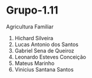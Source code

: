 # Grupo-1.11
Agricultura Familiar

1. Hichard Silveira
1. Lucas Antonio dos Santos
1. Gabriel Sena de Queiroz
1. Leonardo Esteves Conceição
1. Mateus Marinho
1. Vinicius Santana Santos
